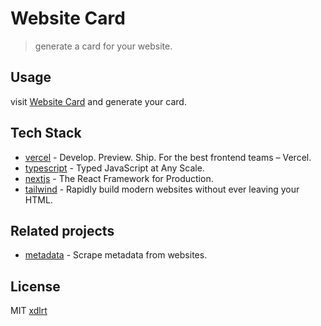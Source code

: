 # Website Card

> generate a card for your website.

## Usage

visit [Website Card](https://website-card.vercel.app/) and generate your card.

## Tech Stack

* [vercel](https://vercel.com/) - Develop. Preview. Ship. For the best frontend teams – Vercel.
* [typescript](https://www.typescriptlang.org/) - Typed JavaScript at Any Scale.
* [nextjs](https://nextjs.org/) - The React Framework for Production.
* [tailwind](https://tailwindcss.com/) - Rapidly build modern websites without ever leaving your HTML.

## Related projects

* [metadata](https://github.com/xdlrt/metadata) - Scrape metadata from websites.

## License

MIT [xdlrt](https://github.com/xdlrt)
